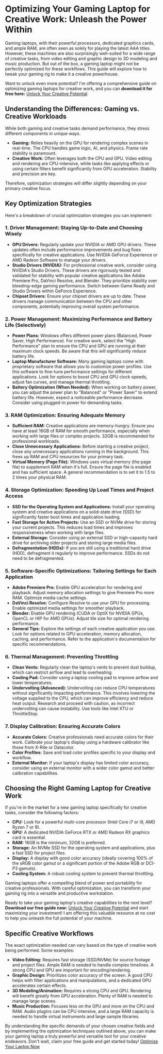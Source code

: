 # Optimizing Your Gaming Laptop for Creative Work: Unleash the Power Within

Gaming laptops, with their powerful processors, dedicated graphics cards, and ample RAM, are often seen as solely for playing the latest AAA titles. However, these machines are also surprisingly well-suited for a wide range of creative tasks, from video editing and graphic design to 3D modeling and music production. But out of the box, a gaming laptop might not be perfectly optimized for these workflows. This guide will explore how to tweak your gaming rig to make it a creative powerhouse.

Want to unlock even more potential? I'm offering a comprehensive guide on optimizing gaming laptops for creative work, and you can **download it for free here:** [Unlock Your Creative Potential](https://udemywork.com/como-otimizar-um-notebook-gamer-para-trabalhos-criativos)

## Understanding the Differences: Gaming vs. Creative Workloads

While both gaming and creative tasks demand performance, they stress different components in unique ways.

*   **Gaming:** Relies heavily on the GPU for rendering complex scenes in real-time. The CPU handles game logic, AI, and physics. Frame rate stability is paramount.
*   **Creative Work:** Often leverages both the CPU and GPU. Video editing and rendering are CPU-intensive, while tasks like applying effects or using certain filters benefit significantly from GPU acceleration. Stability and precision are key.

Therefore, optimization strategies will differ slightly depending on your primary creative focus.

## Key Optimization Strategies

Here's a breakdown of crucial optimization strategies you can implement:

### 1. Driver Management: Staying Up-to-Date and Choosing Wisely

*   **GPU Drivers:** Regularly update your NVIDIA or AMD GPU drivers. These updates often include performance improvements and bug fixes specifically for creative applications. Use NVIDIA GeForce Experience or AMD Radeon Software to manage your drivers.
*   **Studio Drivers (NVIDIA):** For professional creative work, consider using NVIDIA's Studio Drivers. These drivers are rigorously tested and validated for stability with popular creative applications like Adobe Premiere Pro, DaVinci Resolve, and Blender. They prioritize stability over bleeding-edge gaming performance. Switch between Game Ready and Studio Drivers within GeForce Experience.
*   **Chipset Drivers:** Ensure your chipset drivers are up to date. These drivers manage communication between the CPU and other components, potentially improving overall system performance.

### 2. Power Management: Maximizing Performance and Battery Life (Selectively)

*   **Power Plans:** Windows offers different power plans (Balanced, Power Saver, High Performance). For creative work, select the "High Performance" plan to ensure the CPU and GPU are running at their maximum clock speeds. Be aware that this will significantly reduce battery life.
*   **Laptop Manufacturer Software:** Many gaming laptops come with proprietary software that allows you to customize power profiles. Use this software to fine-tune performance settings for different applications. Look for options to boost CPU and GPU clock speeds, adjust fan curves, and manage thermal throttling.
*   **Battery Optimization (When Needed):** When working on battery power, you can adjust the power plan to "Balanced" or "Power Saver" to extend battery life. However, expect a noticeable performance decrease. Consider using plugged-in power for demanding tasks.

### 3. RAM Optimization: Ensuring Adequate Memory

*   **Sufficient RAM:** Creative applications are memory-hungry. Ensure you have at least 16GB of RAM for smooth performance, especially when working with large files or complex projects. 32GB is recommended for professional workloads.
*   **Close Unnecessary Applications:** Before starting a creative project, close any unnecessary applications running in the background. This frees up RAM and CPU resources for your primary task.
*   **Virtual Memory (Page File):** Windows uses virtual memory (the page file) to supplement RAM when it's full. Ensure the page file is enabled and has sufficient space. A general recommendation is to set it to 1.5 to 2 times your physical RAM.

### 4. Storage Optimization: Speeding Up Load Times and Project Access

*   **SSD for the Operating System and Applications:** Install your operating system and creative applications on a solid-state drive (SSD) for significantly faster boot times and application loading.
*   **Fast Storage for Active Projects:** Use an SSD or NVMe drive for storing your current projects. This reduces load times and improves responsiveness when working with large files.
*   **External Storage:** Consider using an external SSD or high-capacity hard drive for archiving older projects and storing large media files.
*   **Defragmentation (HDDs):** If you are still using a traditional hard drive (HDD), defragment it regularly to improve performance. SSDs do not need to be defragmented.

### 5. Software-Specific Optimizations: Tailoring Settings for Each Application

*   **Adobe Premiere Pro:** Enable GPU acceleration for rendering and playback. Adjust memory allocation settings to give Premiere Pro more RAM. Optimize media cache settings.
*   **DaVinci Resolve:** Configure Resolve to use your GPU for processing. Enable optimized media settings for smoother playback.
*   **Blender:** Enable GPU rendering (CUDA or OptiX for NVIDIA GPUs, OpenCL or HIP for AMD GPUs). Adjust tile size for optimal rendering performance.
*   **General Tips:** Explore the settings of each creative application you use. Look for options related to GPU acceleration, memory allocation, caching, and performance. Refer to the application's documentation for specific recommendations.

### 6. Thermal Management: Preventing Throttling

*   **Clean Vents:** Regularly clean the laptop's vents to prevent dust buildup, which can restrict airflow and lead to overheating.
*   **Cooling Pad:** Consider using a laptop cooling pad to improve airflow and lower temperatures.
*   **Undervolting (Advanced):** Undervolting can reduce CPU temperatures without significantly impacting performance. This involves lowering the voltage supplied to the CPU, which can improve efficiency and reduce heat output. Research and proceed with caution, as incorrect undervolting can cause instability. Use tools like Intel XTU or ThrottleStop.

### 7. Display Calibration: Ensuring Accurate Colors

*   **Accurate Colors:** Creative professionals need accurate colors for their work. Calibrate your laptop's display using a hardware calibrator like those from X-Rite or Datacolor.
*   **Color Profiles:** Save and load color profiles specific to your display and workflow.
*   **External Monitor:** If your laptop's display has limited color accuracy, consider using an external monitor with a wider color gamut and better calibration capabilities.

## Choosing the Right Gaming Laptop for Creative Work

If you're in the market for a new gaming laptop specifically for creative tasks, consider the following factors:

*   **CPU:** Look for a powerful multi-core processor (Intel Core i7 or i9, AMD Ryzen 7 or 9).
*   **GPU:** A dedicated NVIDIA GeForce RTX or AMD Radeon RX graphics card is essential.
*   **RAM:** 16GB is the minimum, 32GB is preferred.
*   **Storage:** An NVMe SSD for the operating system and applications, plus a fast SSD for project files.
*   **Display:** A display with good color accuracy (ideally covering 100% of the sRGB color gamut or a significant portion of the Adobe RGB or DCI-P3 gamuts).
*   **Cooling System:** A robust cooling system to prevent thermal throttling.

Gaming laptops offer a compelling blend of power and portability for creative professionals. With careful optimization, you can transform your gaming rig into a versatile and productive workstation.

Ready to take your gaming laptop's creative capabilities to the next level? **Download our free guide now:** [Unlock Your Creative Potential](https://udemywork.com/como-otimizar-um-notebook-gamer-para-trabalhos-criativos) and start maximizing your investment! I am offering this valuable resource at no cost to help you unleash the full potential of your machine.

## Specific Creative Workflows

The exact optimization needed can vary based on the type of creative work being performed. Some examples:

*   **Video Editing:** Requires fast storage (SSD/NVMe) for source footage and project files. Ample RAM is needed to handle complex timelines. A strong CPU and GPU are important for encoding/rendering.
*   **Graphic Design:** Prioritizes color accuracy of the screen. A good CPU helps with filter applications and manipulations, and a dedicated GPU accelerates certain effects.
*   **3D Modeling/Animation:** Requires a strong CPU and GPU. Rendering will benefit greatly from GPU acceleration. Plenty of RAM is needed to manage large scenes.
*   **Music Production:** Focuses less on the GPU and more on the CPU and RAM. Audio plugins can be CPU intensive, and a large RAM capacity is needed to handle virtual instruments and large sample libraries.

By understanding the specific demands of your chosen creative fields and by implementing the optimization techniques outlined above, you can make your gaming laptop a truly powerful and versatile tool for your creative endeavors. Don't wait, claim your free guide and get started today! [Optimize Your Laptop Now](https://udemywork.com/como-otimizar-um-notebook-gamer-para-trabalhos-criativos)
